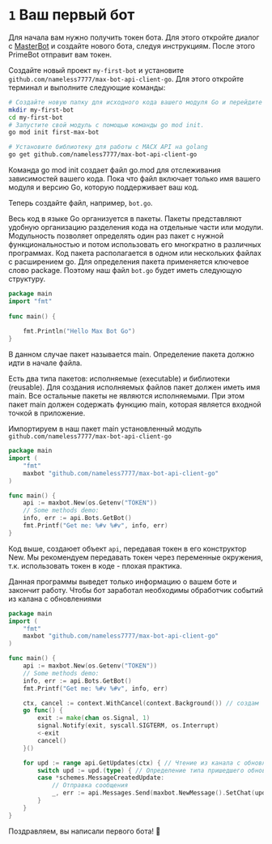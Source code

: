 # `1` Ваш первый бот

Для начала вам нужно получить токен бота. Для этого откройте диалог с [MasterBot](https://max.ru/primebot) и создайте нового бота, следуя инструкциям. После этого PrimeBot отправит вам токен.

Создайте новый проект `my-first-bot` и установите `github.com/nameless7777/max-bot-api-client-go`. Для этого откройте терминал и выполните следующие команды:
```sh
# Создайте новую папку для исходного кода вашего модуля Go и перейдите в неё
mkdir my-first-bot
cd my-first-bot 
# Запустите свой модуль с помощью команды go mod init.
go mod init first-max-bot

# Установите библиотеку для работы с MACX API на golang
go get github.com/nameless7777/max-bot-api-client-go
```

Команда go mod init создает файл go.mod для отслеживания зависимостей вашего кода. Пока что файл включает только имя вашего модуля и версию Go, которую поддерживает ваш код.

Теперь создайте файл, например, `bot.go`. 

Весь код в языке Go организуется в пакеты. Пакеты представляют удобную организацию разделения кода на отдельные части или модули. Модульность позволяет определять один раз пакет с нужной функциональностью и потом использовать его многкратно в различных программах.
Код пакета располагается в одном или нескольких файлах с расширением go. Для определения пакета применяется ключевое слово package. Поэтому наш файл `bot.go` будет иметь следующую структуру. 

```go 
package main
import "fmt"
 
func main() {
     
    fmt.Println("Hello Max Bot Go")
}
```

В данном случае пакет называется main. Определение пакета должно идти в начале файла.

Есть два типа пакетов: исполняемые (executable) и библиотеки (reusable). Для создания исполняемых файлов пакет должен иметь имя main. Все остальные пакеты не являются исполняемыми. При этом пакет main должен содержать функцию main, которая является входной точкой в приложение.

Импортируем в наш пакет main установленный модуль `github.com/nameless7777/max-bot-api-client-go`  


```go 
package main
import (
    "fmt"
	maxbot "github.com/nameless7777/max-bot-api-client-go"
)

func main() {
	api := maxbot.New(os.Getenv("TOKEN"))
	// Some methods demo:
	info, err := api.Bots.GetBot()
	fmt.Printf("Get me: %#v %#v", info, err)
}
```

Код выше, создаюет объект `api`, передавая токен в его конструктор New. Мы рекомендуем передавать токен через переменные окружения, т.к. использовать токен в коде - плохая практика.

Данная программы выведет только информацию о вашем боте и закончит работу. 
Чтобы бот заработал необходимы обработчик событий из калана с обновлениями

```go 
package main
import (
    "fmt"
	maxbot "github.com/nameless7777/max-bot-api-client-go"
)

func main() {
	api := maxbot.New(os.Getenv("TOKEN"))
	// Some methods demo:
	info, err := api.Bots.GetBot()
	fmt.Printf("Get me: %#v %#v", info, err)

	ctx, cancel := context.WithCancel(context.Background()) // создам 
	go func() {
		exit := make(chan os.Signal, 1)
		signal.Notify(exit, syscall.SIGTERM, os.Interrupt)
		<-exit
		cancel()
	}()

	for upd := range api.GetUpdates(ctx) { // Чтение из канала с обновлениями
		switch upd := upd.(type) { // Определение типа пришедшего обновления
		case *schemes.MessageCreatedUpdate:
			// Отправка сообщения 
			_, err := api.Messages.Send(maxbot.NewMessage().SetChat(upd.Message.Recipient.ChatId).SetText("Hello from Bot"))
        }
    }
}
```
Поздравляем, вы написали первого бота! 🎉
